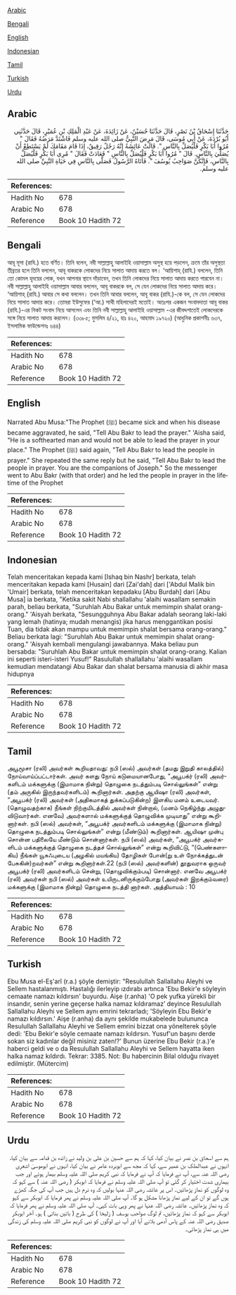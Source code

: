 [Arabic](#arabic)

[Bengali](#bengali)

[English](#english)

[Indonesian](#indonesian)

[Tamil](#tamil)

[Turkish](#turkish)

[Urdu](#urdu)

## Arabic


<div dir="rtl" lang="ar" style={{fontSize:'larger',backgroundColor:'#f8f9fa',padding:20}}>
حَدَّثَنَا إِسْحَاقُ بْنُ نَصْرٍ، قَالَ حَدَّثَنَا حُسَيْنٌ، عَنْ زَائِدَةَ، عَنْ عَبْدِ الْمَلِكِ بْنِ عُمَيْرٍ، قَالَ حَدَّثَنِي أَبُو بُرْدَةَ، عَنْ أَبِي مُوسَى، قَالَ مَرِضَ النَّبِيُّ صلى الله عليه وسلم فَاشْتَدَّ مَرَضُهُ فَقَالَ ‏"‏ مُرُوا أَبَا بَكْرٍ فَلْيُصَلِّ بِالنَّاسِ ‏"‏‏.‏ قَالَتْ عَائِشَةُ إِنَّهُ رَجُلٌ رَقِيقٌ، إِذَا قَامَ مَقَامَكَ لَمْ يَسْتَطِعْ أَنْ يُصَلِّيَ بِالنَّاسِ‏.‏ قَالَ ‏"‏ مُرُوا أَبَا بَكْرٍ فَلْيُصَلِّ بِالنَّاسِ ‏"‏ فَعَادَتْ فَقَالَ ‏"‏ مُرِي أَبَا بَكْرٍ فَلْيُصَلِّ بِالنَّاسِ، فَإِنَّكُنَّ صَوَاحِبُ يُوسُفَ ‏"‏‏.‏ فَأَتَاهُ الرَّسُولُ فَصَلَّى بِالنَّاسِ فِي حَيَاةِ النَّبِيِّ صلى الله عليه وسلم‏.‏
</div>
<div style={{backgroundColor:'#f8f9fa',padding:20, marginBottom: 10}}><table> <thead> <tr> <th>References:</th> <th></th> </tr> </thead> <tbody><tr><td>Hadith No</td><td>678</td></tr><tr><td>Arabic No</td><td>678</td></tr><tr><td>Reference</td><td>Book 10 Hadith 72</td></tr></tbody></table></div>

## Bengali


<div dir="ltr" lang="bn" style={{fontSize:'larger',backgroundColor:'#f8f9fa',padding:20}}>
আবূ মূসা (রাযি.) হতে বর্ণিত। তিনি বলেন, নবী সাল্লাল্লাহু আলাইহি ওয়াসাল্লাম অসুস্থ হয়ে পড়লেন, ক্রমে তাঁর অসুস্থতা তীব্রতর হলে তিনি বললেন, আবূ বাকরকে লোকদের নিয়ে সালাত আদায় করতে বল। ‘আয়িশাহ্ (রাযি.) বললেন, তিনি তো কোমল হৃদয়ের লোক, যখন আপনার স্থানে দাঁড়াবেন, তখন তিনি লোকদের নিয়ে সালাত আদায় করতে পারবেন না। নবী সাল্লাল্লাহু আলাইহি ওয়াসাল্লাম আবার বললেন, আবূ বাকরকে বল, সে যেন লোকদের নিয়ে সালাত আদায় করে। ‘আয়িশাহ্ (রাযি.) আবার সে কথা বললেন। তখন তিনি আবার বললেন, আবূ বাকর (রাযি.)-কে বল, সে যেন লোকদের নিয়ে সালাত আদায় করে। তোমরা ইউসুফের (‘আ.) সাথী মহিলাদেরই মতোই। অতঃপর একজন সংবাদদাতা আবূ বাকর (রাযি.)-এর নিকট সংবাদ নিয়ে আসলেন এবং তিনি নবী সাল্লাল্লাহু আলাইহি ওয়াসাল্লাম -এর জীবদ্দশাতেই লোকদেরকে সঙ্গে নিয়ে সালাত আদায় করলেন। (৩৩৮৫; মুসলিম ৪/২১, হাঃ ৪২০, আহমাদ ১৯৭২০) (আধুনিক প্রকাশনীঃ ৬৩৭, ইসলামিক ফাউন্ডেশনঃ ৬৪৪)
</div>
<div style={{backgroundColor:'#f8f9fa',padding:20, marginBottom: 10}}><table> <thead> <tr> <th>References:</th> <th></th> </tr> </thead> <tbody><tr><td>Hadith No</td><td>678</td></tr><tr><td>Arabic No</td><td>678</td></tr><tr><td>Reference</td><td>Book 10 Hadith 72</td></tr></tbody></table></div>

## English


<div dir="ltr" lang="en" style={{fontSize:'larger',backgroundColor:'#f8f9fa',padding:20}}>
Narrated Abu Musa:"The Prophet (ﷺ) became sick and when his disease became aggravated, he said, "Tell Abu Bakr to lead the prayer." 'Aisha said, "He is a softhearted man and would not be able to lead the prayer in your place." The Prophet (ﷺ) said again, "Tell Abu Bakr to lead the people in prayer." She repeated the same reply but he said, "Tell Abu Bakr to lead the people in prayer. You are the companions of Joseph." So the messenger went to Abu Bakr (with that order) and he led the people in prayer in the lifetime of the Prophet
</div>
<div style={{backgroundColor:'#f8f9fa',padding:20, marginBottom: 10}}><table> <thead> <tr> <th>References:</th> <th></th> </tr> </thead> <tbody><tr><td>Hadith No</td><td>678</td></tr><tr><td>Arabic No</td><td>678</td></tr><tr><td>Reference</td><td>Book 10 Hadith 72</td></tr></tbody></table></div>

## Indonesian


<div dir="ltr" lang="id" style={{fontSize:'larger',backgroundColor:'#f8f9fa',padding:20}}>
Telah menceritakan kepada kami [Ishaq bin Nashr] berkata, telah menceritakan kepada kami [Husain] dari [Zai'dah] dari ['Abdul Malik bin 'Umair] berkata, telah menceritakan kepadaku [Abu Burdah] dari [Abu Musa] ia berkata, "Ketika sakit Nabi shallallahu 'alaihi wasallam semakin parah, beliau berkata, "Suruhlah Abu Bakar untuk memimpin shalat orang-orang." 'Aisyah berkata, "Sesungguhnya Abu Bakar adalah seorang laki-laki yang lemah (hatinya; mudah menangis) jika harus menggantikan posisi Tuan, dia tidak akan mampu untuk memimpin shalat bersama orang-orang." Beliau berkata lagi: "Suruhlah Abu Bakar untuk memimpin shalat orang-orang." 'Aisyah kembali mengulangi jawabannya. Maka beliau pun bersabda: "Suruhlah Abu Bakar untuk memimpin shalat orang-orang. Kalian ini seperti isteri-isteri Yusuf!" Rasulullah shallallahu 'alaihi wasallam kemudian mendatangi Abu Bakar dan shalat bersama manusia di akhir masa hidupnya
</div>
<div style={{backgroundColor:'#f8f9fa',padding:20, marginBottom: 10}}><table> <thead> <tr> <th>References:</th> <th></th> </tr> </thead> <tbody><tr><td>Hadith No</td><td>678</td></tr><tr><td>Arabic No</td><td>678</td></tr><tr><td>Reference</td><td>Book 10 Hadith 72</td></tr></tbody></table></div>

## Tamil


<div dir="ltr" lang="ta" style={{fontSize:'larger',backgroundColor:'#f8f9fa',padding:20}}>
அபூமூசா (ரலி) அவர்கள் கூறியதாவது: நபி (ஸல்) அவர்கள் (தமது இறுதி காலத்தில்) நோய்வாய்ப்பட்டார்கள். அவர் களது நோய் கடுமையானபோது, “அபூபக்ர் (ரலி) அவர்களிடம் மக்களுக்கு (இமாமாக நின்று) தொழுகை நடத்தும்படி சொல்லுங்கள்” என்று (தம் அருகில் இருந்தவர்களிடம்) கூறினார்கள். அதற்கு ஆயிஷா (ரலி) அவர்கள், “அபூபக்ர் (ரலி) அவர்கள் (அதிகமாகத் துக்கப்படுகின்ற) இளகிய மனம் உடையவர். (தொழுவதற்காக) நீங்கள் நிற்குமிடத்தில் அவர்கள் நின்றால், (மனம் நெகிழ்ந்து அழுதுவிடுவார்கள். எனவே) அவர்களால் மக்களுக்குத் தொழுவிக்க முடியாது” என்று கூறினார்கள். நபி (ஸல்) அவர்கள், “அபூபக்ர் அவர்களிடம் மக்களுக்கு (இமாமாக நின்று) தொழுகை நடத்தும்படி சொல்லுங்கள்” என்று (மீண்டும்) கூறினார்கள். ஆயிஷா முன்பு சொன்ன பதிலையே மீண்டும் சொன்னார்கள். நபி (ஸல்) அவர்கள், “அபூபக்ர் அவர்களிடம் மக்களுக்குத் தொழுகை நடத்தச் சொல்லுங்கள்” என்று கூறிவிட்டு, “(பெண்களாகிய) நீங்கள் யூசுஃபுடைய (அழகில் மயங்கிய) தோழிகள் போன்(று உள் நோக்கத்துடன் பேசுகின்)றவர்கள்” என்று கூறினார்கள்.22 (நபி (ஸல்) அவர்களின்) தூதுவராக ஒருவர் அபூபக்ர் (ரலி) அவர்களிடம் சென்று, (தொழுவிக்கும்படி) சொன்னார். எனவே அபூபக்ர் (ரலி) அவர்கள் நபி (ஸல்) அவர்கள் உயிருடனிருக்கும்போது (அவர்கள் இறக்கும்வரை) மக்களுக்கு (இமாமாக நின்று) தொழுகை நடத்தி னார்கள். அத்தியாயம் : 10
</div>
<div style={{backgroundColor:'#f8f9fa',padding:20, marginBottom: 10}}><table> <thead> <tr> <th>References:</th> <th></th> </tr> </thead> <tbody><tr><td>Hadith No</td><td>678</td></tr><tr><td>Arabic No</td><td>678</td></tr><tr><td>Reference</td><td>Book 10 Hadith 72</td></tr></tbody></table></div>

## Turkish


<div dir="ltr" lang="tr" style={{fontSize:'larger',backgroundColor:'#f8f9fa',padding:20}}>
Ebu Musa el-Eş'arî (r.a.) şöyle demiştir: "Resulullah Sallallahu Aleyhi ve Sellem hastalanmıştı. Hastalığı ilerleyip ızdırabı artınca 'Ebu Bekir'e söyleyin cemaate namazı kıldırsın' buyurdu. Aişe (r.anha) 'O pek yufka yürekli bir insandır, senin yerine geçerse halka namaz kıldıramaz’ deyince Resulullah Sallallahu Aleyhi ve Sellem aynı emrini tekrarladı; 'Söyleyin Ebu Bekir'e namazı kıldırsın.' Aişe (r.anha) da aynı şekilde mukabelede bulununca Resulullah Sallallahu Aleyhi ve Sellem emrini bizzat ona yönelterek şöyle dedi: 'Ebu Bekir'e söyle cemaate namazı kıldırsın. Yusuf'un başını derde sokan siz kadınlar değil misiniz zaten!?' Bunun üzerine Ebu Bekir (r.a.)'e haberci geldi ve o da Resulullah Sallallahu Aleyhi ve Sellem hayatta iken halka namaz kıldırdı. Tekrar: 3385. Not: Bu habercinin Bilal olduğu rivayet edilmiştir. (Mütercim)
</div>
<div style={{backgroundColor:'#f8f9fa',padding:20, marginBottom: 10}}><table> <thead> <tr> <th>References:</th> <th></th> </tr> </thead> <tbody><tr><td>Hadith No</td><td>678</td></tr><tr><td>Arabic No</td><td>678</td></tr><tr><td>Reference</td><td>Book 10 Hadith 72</td></tr></tbody></table></div>

## Urdu


<div dir="rtl" lang="ur" style={{fontSize:'larger',backgroundColor:'#f8f9fa',padding:20}}>
ہم سے اسحاق بن نصر نے بیان کیا، کہا کہ ہم سے حسین بن علی بن ولید نے زائدہ بن قدامہ سے بیان کیا، انہوں نے عبدالملک بن عمیر سے، کہا کہ مجھ سے ابوبردہ عامر نے بیان کیا، انہوں نے ابوموسیٰ اشعری رضی اللہ عنہ سے، آپ نے فرمایا کہ آپ نے فرمایا کہ نبی کریم صلی اللہ علیہ وسلم بیمار ہوئے اور جب بیماری شدت اختیار کر گئی تو آپ صلی اللہ علیہ وسلم نے فرمایا کہ ابوبکر ( رضی اللہ عنہ ) سے کہو کہ وہ لوگوں کو نماز پڑھائیں۔ اس پر عائشہ رضی اللہ عنہا بولیں کہ وہ نرم دل ہیں جب آپ کی جگہ کھڑے ہوں گے تو ان کے لیے نماز پڑھانا مشکل ہو گا۔ آپ صلی اللہ علیہ وسلم نے پھر فرمایا کہ ابوبکر سے کہو کہ وہ نماز پڑھائیں۔ عائشہ رضی اللہ عنہا نے پھر وہی بات کہی۔ آپ صلی اللہ علیہ وسلم نے پھر فرمایا کہ ابوبکر سے کہو کہ نماز پڑھائیں، تم لوگ صواحب یوسف ( زلیخا ) کی طرح ( باتیں بناتی ) ہو۔ آخر ابوبکر صدیق رضی اللہ عنہ کے پاس آدمی بلانے آیا اور آپ نے لوگوں کو نبی کریم صلی اللہ علیہ وسلم کی زندگی میں ہی نماز پڑھائی۔
</div>
<div style={{backgroundColor:'#f8f9fa',padding:20, marginBottom: 10}}><table> <thead> <tr> <th>References:</th> <th></th> </tr> </thead> <tbody><tr><td>Hadith No</td><td>678</td></tr><tr><td>Arabic No</td><td>678</td></tr><tr><td>Reference</td><td>Book 10 Hadith 72</td></tr></tbody></table></div>
